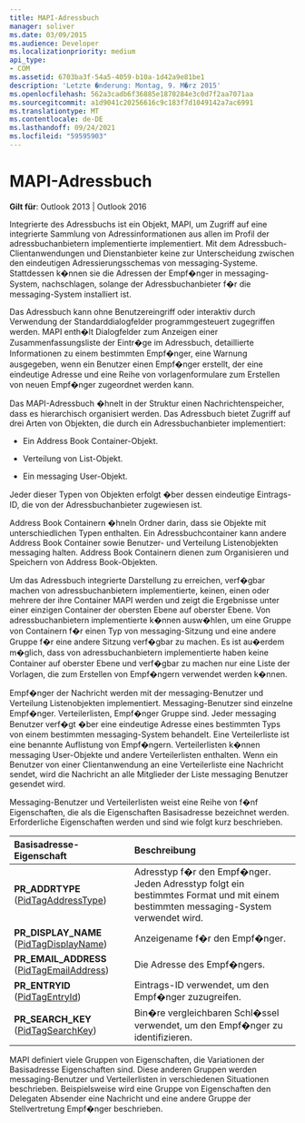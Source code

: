 ```yaml
---
title: MAPI-Adressbuch
manager: soliver
ms.date: 03/09/2015
ms.audience: Developer
ms.localizationpriority: medium
api_type:
- COM
ms.assetid: 6703ba3f-54a5-4059-b10a-1d42a9e81be1
description: 'Letzte �nderung: Montag, 9. M�rz 2015'
ms.openlocfilehash: 562a3cadb6f36885e1870284e3c0d7f2aa7071aa
ms.sourcegitcommit: a1d9041c20256616c9c183f7d1049142a7ac6991
ms.translationtype: MT
ms.contentlocale: de-DE
ms.lasthandoff: 09/24/2021
ms.locfileid: "59595903"
---
```

# <a name="mapi-address-book"></a>MAPI-Adressbuch

  
  
**Gilt für**: Outlook 2013 | Outlook 2016 
  
Integrierte des Adressbuchs ist ein Objekt, MAPI, um Zugriff auf eine integrierte Sammlung von Adressinformationen aus allen im Profil der adressbuchanbietern implementierte implementiert. Mit dem Adressbuch-Clientanwendungen und Dienstanbieter keine zur Unterscheidung zwischen den eindeutigen Adressierungsschemas von messaging-Systeme. Stattdessen k�nnen sie die Adressen der Empf�nger in messaging-System, nachschlagen, solange der Adressbuchanbieter f�r die messaging-System installiert ist.
  
Das Adressbuch kann ohne Benutzereingriff oder interaktiv durch Verwendung der Standarddialogfelder programmgesteuert zugegriffen werden. MAPI enth�lt Dialogfelder zum Anzeigen einer Zusammenfassungsliste der Eintr�ge im Adressbuch, detaillierte Informationen zu einem bestimmten Empf�nger, eine Warnung ausgegeben, wenn ein Benutzer einen Empf�nger erstellt, der eine eindeutige Adresse und eine Reihe von vorlagenformulare zum Erstellen von neuen Empf�nger zugeordnet werden kann.
  
Das MAPI-Adressbuch �hnelt in der Struktur einen Nachrichtenspeicher, dass es hierarchisch organisiert werden. Das Adressbuch bietet Zugriff auf drei Arten von Objekten, die durch ein Adressbuchanbieter implementiert:
  
- Ein Address Book Container-Objekt.
    
- Verteilung von List-Objekt.
    
- Ein messaging User-Objekt.
    
Jeder dieser Typen von Objekten erfolgt �ber dessen eindeutige Eintrags-ID, die von der Adressbuchanbieter zugewiesen ist. 
  
Address Book Containern �hneln Ordner darin, dass sie Objekte mit unterschiedlichen Typen enthalten. Ein Adressbuchcontainer kann andere Address Book Container sowie Benutzer- und Verteilung Listenobjekten messaging halten. Address Book Containern dienen zum Organisieren und Speichern von Address Book-Objekten.
  
Um das Adressbuch integrierte Darstellung zu erreichen, verf�gbar machen von adressbuchanbietern implementierte, keinen, einen oder mehrere der ihre Container MAPI werden und zeigt die Ergebnisse unter einer einzigen Container der obersten Ebene auf oberster Ebene. Von adressbuchanbietern implementierte k�nnen ausw�hlen, um eine Gruppe von Containern f�r einen Typ von messaging-Sitzung und eine andere Gruppe f�r eine andere Sitzung verf�gbar zu machen. Es ist au�erdem m�glich, dass von adressbuchanbietern implementierte haben keine Container auf oberster Ebene und verf�gbar zu machen nur eine Liste der Vorlagen, die zum Erstellen von Empf�ngern verwendet werden k�nnen.
  
Empf�nger der Nachricht werden mit der messaging-Benutzer und Verteilung Listenobjekten implementiert. Messaging-Benutzer sind einzelne Empf�nger. Verteilerlisten, Empf�nger Gruppe sind. Jeder messaging Benutzer verf�gt �ber eine eindeutige Adresse eines bestimmten Typs von einem bestimmten messaging-System behandelt. Eine Verteilerliste ist eine benannte Auflistung von Empf�ngern. Verteilerlisten k�nnen messaging User-Objekte und andere Verteilerlisten enthalten. Wenn ein Benutzer von einer Clientanwendung an eine Verteilerliste eine Nachricht sendet, wird die Nachricht an alle Mitglieder der Liste messaging Benutzer gesendet wird. 
  
Messaging-Benutzer und Verteilerlisten weist eine Reihe von f�nf Eigenschaften, die als die Eigenschaften Basisadresse bezeichnet werden. Erforderliche Eigenschaften werden und sind wie folgt kurz beschrieben.
  
|**Basisadresse-Eigenschaft**|**Beschreibung**|
|:-----|:-----|
|**PR_ADDRTYPE** ([PidTagAddressType](pidtagaddresstype-canonical-property.md))  <br/> |Adresstyp f�r den Empf�nger. Jeden Adresstyp folgt ein bestimmtes Format und mit einem bestimmten messaging-System verwendet wird.  <br/> |
|**PR_DISPLAY_NAME** ([PidTagDisplayName](pidtagdisplayname-canonical-property.md))  <br/> |Anzeigename f�r den Empf�nger.  <br/> |
|**PR_EMAIL_ADDRESS** ([PidTagEmailAddress](pidtagemailaddress-canonical-property.md))  <br/> |Die Adresse des Empf�ngers.  <br/> |
|**PR_ENTRYID** ([PidTagEntryId](pidtagentryid-canonical-property.md))  <br/> |Eintrags-ID verwendet, um den Empf�nger zuzugreifen.  <br/> |
|**PR_SEARCH_KEY** ([PidTagSearchKey](pidtagsearchkey-canonical-property.md))  <br/> |Bin�re vergleichbaren Schl�ssel verwendet, um den Empf�nger zu identifizieren.  <br/> |
   
MAPI definiert viele Gruppen von Eigenschaften, die Variationen der Basisadresse Eigenschaften sind. Diese anderen Gruppen werden messaging-Benutzer und Verteilerlisten in verschiedenen Situationen beschrieben. Beispielsweise wird eine Gruppe von Eigenschaften den Delegaten Absender eine Nachricht und eine andere Gruppe der Stellvertretung Empf�nger beschrieben.
  

